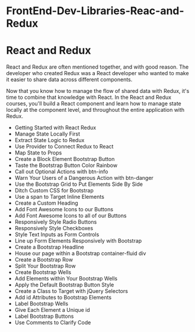 # FrontEnd-Dev-Libraries-Reac-and-Redux

<!DOCTYPE html>
<html lang="en">
<head>
    <meta charset="UTF-8">
    <meta name="viewport" content="width=device-width, initial-scale=1.0">
</head>
<body>
    <div class="react-and-redux">
        <h1>React and Redux</h1>
        <p>React and Redux are often mentioned together, and with good reason. The developer who created Redux was a React developer who wanted to make it easier to share data across different components.

Now that you know how to manage the flow of shared data with Redux, it's time to combine that knowledge with React. In the React and Redux courses, you'll build a React component and learn how to manage state locally at the component level, and throughout the entire application with Redux.</p>
        <ul>
            <li>Getting Started with React Redux</li>
            <li>Manage State Locally First</li>
            <li>Extract State Logic to Redux</li>
            <li>Use Provider to Connect Redux to React</li>
            <li>Map State to Props</li>
            <li>Create a Block Element Bootstrap Button</li>
            <li>Taste the Bootstrap Button Color Rainbow</li>
            <li>Call out Optional Actions with btn-info</li>
            <li>Warn Your Users of a Dangerous Action with btn-danger</li>
            <li>Use the Bootstrap Grid to Put Elements Side By Side</li>
            <li>Ditch Custom CSS for Bootstrap</li>
            <li>Use a span to Target Inline Elements</li>
            <li>Create a Custom Heading</li>
            <li>Add Font Awesome Icons to our Buttons</li>
            <li>Add Font Awesome Icons to all of our Buttons</li>
            <li>Responsively Style Radio Buttons</li>
            <li>Responsively Style Checkboxes</li>
            <li>Style Text Inputs as Form Controls</li>
            <li>Line up Form Elements Responsively with Bootstrap</li>
            <li>Create a Bootstrap Headline</li>
            <li>House our page within a Bootstrap container-fluid div</li>
            <li>Create a Bootstrap Row</li>
            <li>Split Your Bootstrap Row</li>
            <li>Create Bootstrap Wells</li>
            <li>Add Elements within Your Bootstrap Wells</li>
            <li>Apply the Default Bootstrap Button Style</li>
            <li>Create a Class to Target with jQuery Selectors</li>
            <li>Add id Attributes to Bootstrap Elements</li>
            <li>Label Bootstrap Wells</li>
            <li>Give Each Element a Unique id</li>
            <li>Label Bootstrap Buttons</li>
            <li>Use Comments to Clarify Code</li>
          </ul>
    </div>
</body>
</html>
